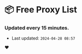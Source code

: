 # :package: Free Proxy List
### Updated every 15 minutes.

- Last updated: `2024-04-28 08:57`

:heart:
